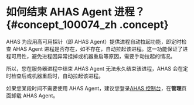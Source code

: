 # 如何结束 AHAS Agent 进程？ {#concept_100074_zh .concept}

AHAS 为应用高可用探针（即 AHAS Agent）提供进程自动拉起功能，即定时检查 AHAS Agent 进程是否存在，如不存在，自动拉起该进程。这一功能保证了进程可用性，避免进程因异常挂掉或机器重启等原因，需要手动拉起的情况。

所以，您在服务器进程中结束 AHAS Agent 无法永久结束该进程，AHAS 会在定时检查后或机器重启时，自动拉起该进程。

如果您某段时间不需要使用 AHAS Agent，建议您登录[AHAS 控制台](https://ahas.console.aliyun.com)，在**管理**页面卸载 AHAS Agent。

